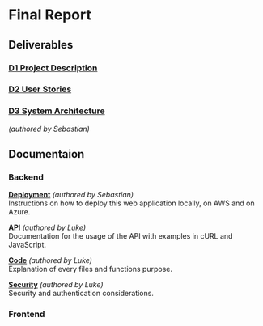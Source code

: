 # Final Report

## Deliverables
### [D1 Project Description](/deliverables/d1_project_description.md)
### [D2 User Stories](/deliverables/d2_user_stories.md)
### [D3 System Architecture](/deliverables/d3_system_architecture.md) 
*(authored by Sebastian)*

## Documentaion
### Backend
**[Deployment](/deliverables/deployment.md)** *(authored by Sebastian)* <br>
Instructions on how to deploy this web application locally, on AWS and on Azure. 

**[API](/deliverables/API_Documentation.md)** *(authored by Luke)* <br>
Documentation for the usage of the API with examples in cURL and JavaScript. 

**[Code](/deliverables/doc.md)** *(authored by Luke)* <br>
Explanation of every files and functions purpose. 

**[Security](/deliverables/security.md)** *(authored by Luke)* <br>
Security and authentication considerations. 

### Frontend
